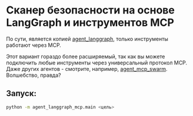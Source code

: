 # Сканер безопасности на основе LangGraph и инструментов MCP

По сути, является копией [agent_langgraph](../agent_langgraph/README.md), только инструменты работают через MCP.

Этот вариант гораздо более расширяемый, так как вы можете подключить любые инструменты через универсальный протокол MCP.
Даже других агентов - смотрите, например, [agent_mcp_swarm](../agent_mcp_swarm/README.md). Волшебство, правда?

## Запуск:

```bash
python -m agent_langgraph_mcp.main <цель>
```

